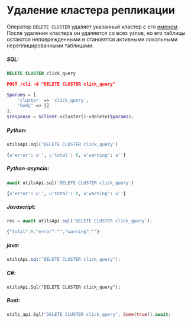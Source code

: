 # Удаление кластера репликации

<!-- example deleting a replication cluster  1 -->
Оператор `DELETE CLUSTER` удаляет указанный кластер с его [именем](../../Creating_a_cluster/Setting_up_replication/Setting_up_replication.md#name). После удаления кластера он удаляется со всех узлов, но его таблицы остаются неповрежденными и становятся активными локальными нереплицированными таблицами.



<!-- intro -->
##### SQL:

<!-- request SQL -->

```sql
DELETE CLUSTER click_query
```

<!-- request JSON -->

```json
POST /cli -d "DELETE CLUSTER click_query"
```

<!-- request PHP -->

```php
$params = [
    'cluster' => 'click_query',
    'body' => []
];
$response = $client->cluster()->delete($params);
```
<!-- intro -->
##### Python:

<!-- request Python -->

```python
utilsApi.sql('DELETE CLUSTER click_query')
```

<!-- response Python -->
```python
{u'error': u'', u'total': 0, u'warning': u''}
```

<!-- intro -->
##### Python-asyncio:

<!-- request Python-asyncio -->

```python
await utilsApi.sql('DELETE CLUSTER click_query')
```

<!-- response Python-asyncio -->
```python
{u'error': u'', u'total': 0, u'warning': u''}
```

<!-- intro -->
##### Javascript:

<!-- request javascript -->

```javascript
res = await utilsApi.sql('DELETE CLUSTER click_query');
```

<!-- response javascript -->
```javascript
{"total":0,"error":"","warning":""}
```

<!-- intro -->
##### java:

<!-- request Java -->

```java
utilsApi.sql("DELETE CLUSTER click_query");
```

<!-- intro -->
##### C#:

<!-- request C# -->

```clike
utilsApi.Sql("DELETE CLUSTER click_query");
```

<!-- intro -->
##### Rust:

<!-- request Rust -->

```rust
utils_api.Sql("DELETE CLUSTER click_query", Some(true)).await;
```

<!-- end -->
<!-- proofread -->

